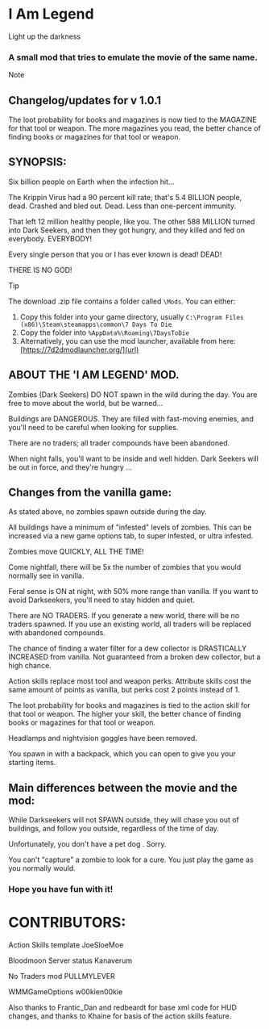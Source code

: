 # I Am Legend
 Light up the darkness
 
### A small mod that tries to emulate the movie of the same name.

>[!NOTE]
>
>## Changelog/updates for v 1.0.1
>
>The loot probability for books and magazines is now tied to the MAGAZINE for that tool or weapon. The more magazines you read, the better chance of finding books or magazines for that tool or weapon.	

## SYNOPSIS:
Six billion people on Earth when the infection hit...

The Krippin Virus had a 90 percent kill rate; that's 5.4 BILLION people, dead. Crashed and bled out. Dead. Less than one-percent immunity.

That left 12 million healthy people, like you. The other 588 MILLION turned into Dark Seekers, and then they got hungry, and they killed and fed on everybody. EVERYBODY!

Every single person that you or I has ever known is dead! DEAD!

THERE IS NO GOD!

>[!TIP]
>The download .zip file contains a folder called `\Mods`. You can either:
>1. Copy this folder into your game directory, usually `C:\Program Files (x86)\Steam\steamapps\common\7 Days To Die`
>2. Copy the folder into `%AppData%\Roaming\7DaysToDie`
>3. Alternatively, you can use the mod launcher, available from here: [https://7d2dmodlauncher.org/](url)

## ABOUT THE 'I AM LEGEND' MOD.
Zombies (Dark Seekers) DO NOT spawn in the wild during the day. You are free to move about the world, but be warned...

Buildings are DANGEROUS. They are filled with fast-moving enemies, and you'll need to be careful when looking for supplies.

There are no traders; all trader compounds have been abandoned.

When night falls, you'll want to be inside and well hidden. Dark Seekers will be out in force, and they're hungry ...


## Changes from the vanilla game:
As stated above, no zombies spawn outside during the day.

All buildings have a minimum of "infested" levels of zombies. This can be increased via a new game options tab, to super infested, or ultra infested.

Zombies move QUICKLY, ALL THE TIME!

Come nightfall, there will be 5x the number of zombies that you would normally see in vanilla.

Feral sense is ON at night, with 50% more range than vanilla. If you want to avoid Darkseekers, you'll need to stay hidden and quiet.

There are NO TRADERS. If you generate a new world, there will be no traders spawned. If you use an existing world, all traders will be replaced with abandoned compounds.

The chance of finding a water filter for a dew collector is DRASTICALLY INCREASED from vanilla. Not guaranteed from a broken dew collector, but a high chance.

Action skills replace most tool and weapon perks. Attribute skills cost the same amount of points as vanilla, but perks cost 2 points instead of 1.

The loot probability for books and magazines is tied to the action skill for that tool or weapon. The higher your skill, the better chance of finding books or magazines for that tool or weapon.

Headlamps and nightvision goggles have been removed.

You spawn in with a backpack, which you can open to give you your starting items.


## Main differences between the movie and the mod:
While Darkseekers will not SPAWN outside, they will chase you out of buildings, and follow you outside, regardless of the time of day.

Unfortunately, you don't have a pet dog	. Sorry.

You can't "capture" a zombie to look for a cure. You just play the game as you normally would.


### Hope you have fun with it!

# CONTRIBUTORS:

Action Skills template		JoeSloeMoe

Bloodmoon Server status		Kanaverum

No Traders mod				PULLMYLEVER

WMMGameOptions				w00kien00kie


Also thanks to Frantic_Dan and redbeardt for base xml code for HUD changes, and thanks to Khaine for basis of the action skills feature.
